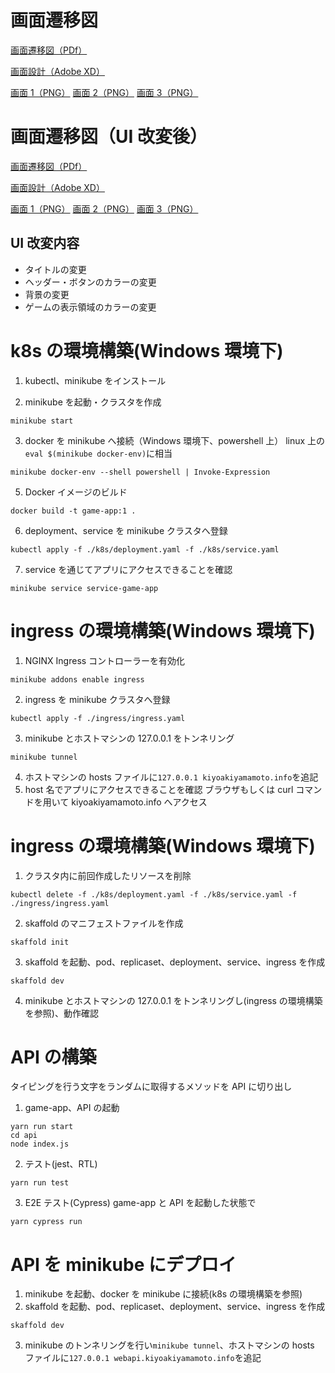 # 画面遷移図

[画面遷移図（PDf）](https://gitlab.com/dev-krc/training/kiyoaki_yamamoto/game-app/-/blob/main/screen-diagram/game-app%E7%94%BB%E9%9D%A2%E9%81%B7%E7%A7%BB%E5%9B%B3.pdf)

[画面設計（Adobe XD）](https://gitlab.com/dev-krc/training/kiyoaki_yamamoto/game-app/-/blob/main/screen-diagram/game-app.xd)

[画面 1（PNG）](https://gitlab.com/dev-krc/training/kiyoaki_yamamoto/game-app/-/blob/main/screen-diagram/Web%201920%20%E2%80%93%201.png)
[画面 2（PNG）](https://gitlab.com/dev-krc/training/kiyoaki_yamamoto/game-app/-/blob/main/screen-diagram/Web%201920%20%E2%80%93%202.png)
[画面 3（PNG）](https://gitlab.com/dev-krc/training/kiyoaki_yamamoto/game-app/-/blob/main/screen-diagram/Web%201920%20%E2%80%93%203.png)

# 画面遷移図（UI 改変後）

[画面遷移図（PDf）](https://gitlab.com/dev-krc/training/kiyoaki_yamamoto/game-app/-/blob/main/screen-diagram/arranged/game-app%E7%94%BB%E9%9D%A2%E9%81%B7%E7%A7%BB%E5%9B%B3.pdf?ref_type=heads)

[画面設計（Adobe XD）](https://gitlab.com/dev-krc/training/kiyoaki_yamamoto/game-app/-/blob/main/screen-diagram/arranged/game-app.xd?ref_type=heads)

[画面 1（PNG）](https://gitlab.com/dev-krc/training/kiyoaki_yamamoto/game-app/-/blob/main/screen-diagram/arranged/Web%201920%20%E2%80%93%201.png)
[画面 2（PNG）](https://gitlab.com/dev-krc/training/kiyoaki_yamamoto/game-app/-/blob/main/screen-diagram/arranged/Web%201920%20%E2%80%93%202.png)
[画面 3（PNG）](https://gitlab.com/dev-krc/training/kiyoaki_yamamoto/game-app/-/blob/main/screen-diagram/arranged/Web%201920%20%E2%80%93%203.png?ref_type=heads)

## UI 改変内容

-   タイトルの変更
-   ヘッダー・ボタンのカラーの変更
-   背景の変更
-   ゲームの表示領域のカラーの変更

# k8s の環境構築(Windows 環境下)

1. kubectl、minikube をインストール

2. minikube を起動・クラスタを作成

```
minikube start
```

3. docker を minikube へ接続（Windows 環境下、powershell 上）
   linux 上の`eval $(minikube docker-env)`に相当

```
minikube docker-env --shell powershell | Invoke-Expression
```

5. Docker イメージのビルド

```
docker build -t game-app:1 .
```

6. deployment、service を minikube クラスタへ登録

```
kubectl apply -f ./k8s/deployment.yaml -f ./k8s/service.yaml
```

7. service を通じてアプリにアクセスできることを確認

```
minikube service service-game-app
```

# ingress の環境構築(Windows 環境下)

1. NGINX Ingress コントローラーを有効化

```
minikube addons enable ingress
```

2. ingress を minikube クラスタへ登録

```
kubectl apply -f ./ingress/ingress.yaml
```

3. minikube とホストマシンの 127.0.0.1 をトンネリング

```
minikube tunnel
```

4. ホストマシンの hosts ファイルに`127.0.0.1 kiyoakiyamamoto.info`を追記
5. host 名でアプリにアクセスできることを確認
   ブラウザもしくは curl コマンドを用いて kiyoakiyamamoto.info へアクセス

# ingress の環境構築(Windows 環境下)

1. クラスタ内に前回作成したリソースを削除

```
kubectl delete -f ./k8s/deployment.yaml -f ./k8s/service.yaml -f ./ingress/ingress.yaml
```

2. skaffold のマニフェストファイルを作成

```
skaffold init
```

3. skaffold を起動、pod、replicaset、deployment、service、ingress を作成

```
skaffold dev
```

4. minikube とホストマシンの 127.0.0.1 をトンネリングし(ingress の環境構築を参照)、動作確認

# API の構築

タイピングを行う文字をランダムに取得するメソッドを API に切り出し

1. game-app、API の起動

```
yarn run start
cd api
node index.js
```

2. テスト(jest、RTL)

```
yarn run test
```

3. E2E テスト(Cypress)
   game-app と API を起動した状態で

```
yarn cypress run
```

# API を minikube にデプロイ

1. minikube を起動、docker を minikube に接続(k8s の環境構築を参照)
2. skaffold を起動、pod、replicaset、deployment、service、ingress を作成

```
skaffold dev
```

3. minikube のトンネリングを行い`minikube tunnel`、ホストマシンの hosts ファイルに`127.0.0.1 webapi.kiyoakiyamamoto.info`を追記
